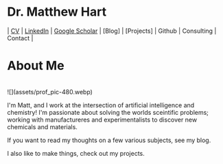 # Dr. Matthew Hart

| [CV](cv/CV_June2025.pdf) | [LinkedIn](https://www.linkedin.com/in/hart-et-al/) | [Google Scholar](https://scholar.google.com/citations?user=UP0l5jIAAAAJ&hl=en) | [Blog] | [Projects] | Github | Consulting | Contact |

# About Me 
<br>
![](assets/prof_pic-480.webp)
<br>

I'm Matt, and I work at the intersection of artificial intelligence and chemistry!
I'm passionate about solving the worlds sceintific problems; working with manufactureres and experimentalists to discover new chemicals and materials. 


If you want to read my thoughts on a few various subjects, see my blog. 

I also like to make things, check out my projects. 



